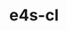 ---
title: "e4s-cl"
layout: cache
categories: [package, develop]
meta: {"compilers": ["none"], "num_specs": 30, "num_specs_by_stack": {"e4s": 13, "e4s-oneapi": 17, "root": 30}, "oss": ["ubuntu22.04"], "platforms": ["linux"], "stacks": ["e4s", "e4s-oneapi", "root"], "targets": ["x86_64_v3"], "versions": ["1.0.4"]}
spec_details: [{"compiler": "none", "hash": "3g6ub32viubuocso3yfi24ut2zqv6oxh", "os": "ubuntu22.04", "platform": "linux", "size": "-", "stacks": ["e4s", "root"], "target": "x86_64_v3", "variants": ["build_system=python_pip"], "versions": ["1.0.4"]}, {"compiler": "none", "hash": "4oooifv7ddlolk2hpwscjx3ltpl7a5v2", "os": "ubuntu22.04", "platform": "linux", "size": "-", "stacks": ["e4s-oneapi", "root"], "target": "x86_64_v3", "variants": ["build_system=python_pip"], "versions": ["1.0.4"]}, {"compiler": "none", "hash": "4rawtpfjl3b4jptipafe6gi2zrfzbjvw", "os": "ubuntu22.04", "platform": "linux", "size": "-", "stacks": ["e4s-oneapi", "root"], "target": "x86_64_v3", "variants": ["build_system=python_pip"], "versions": ["1.0.4"]}, {"compiler": "none", "hash": "525onrphntvhalphove5zkjzkl5rwbfj", "os": "ubuntu22.04", "platform": "linux", "size": "-", "stacks": ["e4s", "root"], "target": "x86_64_v3", "variants": ["build_system=python_pip"], "versions": ["1.0.4"]}, {"compiler": "none", "hash": "5m6qhnyncat7s76i6ug532lx67sjmpwe", "os": "ubuntu22.04", "platform": "linux", "size": "-", "stacks": ["e4s-oneapi", "root"], "target": "x86_64_v3", "variants": ["build_system=python_pip"], "versions": ["1.0.4"]}, {"compiler": "none", "hash": "5tpe42sbxuy2jx7ybfduhfkngnohmjna", "os": "ubuntu22.04", "platform": "linux", "size": "-", "stacks": ["e4s", "root"], "target": "x86_64_v3", "variants": ["build_system=python_pip"], "versions": ["1.0.4"]}, {"compiler": "none", "hash": "74d634xhfy3zygff4ijj2y47xi5cgny7", "os": "ubuntu22.04", "platform": "linux", "size": "-", "stacks": ["e4s", "root"], "target": "x86_64_v3", "variants": ["build_system=python_pip"], "versions": ["1.0.4"]}, {"compiler": "none", "hash": "7eoiuteqb7vp3hyxphcwkmgzvaeyoraf", "os": "ubuntu22.04", "platform": "linux", "size": "-", "stacks": ["e4s-oneapi", "root"], "target": "x86_64_v3", "variants": ["build_system=python_pip"], "versions": ["1.0.4"]}, {"compiler": "none", "hash": "arlx4zn4ajwydpa4hmqbvbfjaswtuvnq", "os": "ubuntu22.04", "platform": "linux", "size": "-", "stacks": ["e4s-oneapi", "root"], "target": "x86_64_v3", "variants": ["build_system=python_pip"], "versions": ["1.0.4"]}, {"compiler": "none", "hash": "bgycqze43gan4g5sxzi5whypsh3bg7df", "os": "ubuntu22.04", "platform": "linux", "size": "-", "stacks": ["e4s-oneapi", "root"], "target": "x86_64_v3", "variants": ["build_system=python_pip"], "versions": ["1.0.4"]}, {"compiler": "none", "hash": "bxj3nybghujxouawskcuhdudavn4njzn", "os": "ubuntu22.04", "platform": "linux", "size": "-", "stacks": ["e4s-oneapi", "root"], "target": "x86_64_v3", "variants": ["build_system=python_pip"], "versions": ["1.0.4"]}, {"compiler": "none", "hash": "c7m3kqw62bvzq7lfxdu2fusjwtghcc7u", "os": "ubuntu22.04", "platform": "linux", "size": "-", "stacks": ["e4s", "root"], "target": "x86_64_v3", "variants": ["build_system=python_pip"], "versions": ["1.0.4"]}, {"compiler": "none", "hash": "exde4nhaqjhot5f6mvabtq3pn2czj424", "os": "ubuntu22.04", "platform": "linux", "size": "-", "stacks": ["e4s-oneapi", "root"], "target": "x86_64_v3", "variants": ["build_system=python_pip"], "versions": ["1.0.4"]}, {"compiler": "none", "hash": "f4vouvvpms2dodfyaktxsfskgq4az5xb", "os": "ubuntu22.04", "platform": "linux", "size": "-", "stacks": ["e4s-oneapi", "root"], "target": "x86_64_v3", "variants": ["build_system=python_pip"], "versions": ["1.0.4"]}, {"compiler": "none", "hash": "gv2eda5fhrfzsth7piutbvcs4jd5jti2", "os": "ubuntu22.04", "platform": "linux", "size": "-", "stacks": ["e4s-oneapi", "root"], "target": "x86_64_v3", "variants": ["build_system=python_pip"], "versions": ["1.0.4"]}, {"compiler": "none", "hash": "gwh3lgelpdzqcpgkqwflj4swyeju6su3", "os": "ubuntu22.04", "platform": "linux", "size": "-", "stacks": ["e4s", "root"], "target": "x86_64_v3", "variants": ["build_system=python_pip"], "versions": ["1.0.4"]}, {"compiler": "none", "hash": "i6nf3b5r3sygfpuvpnokjsxn5jos2a7c", "os": "ubuntu22.04", "platform": "linux", "size": "-", "stacks": ["e4s-oneapi", "root"], "target": "x86_64_v3", "variants": ["build_system=python_pip"], "versions": ["1.0.4"]}, {"compiler": "none", "hash": "ipxgkcju6pyi63cmh667cyzgw64lw4qr", "os": "ubuntu22.04", "platform": "linux", "size": "-", "stacks": ["e4s-oneapi", "root"], "target": "x86_64_v3", "variants": ["build_system=python_pip"], "versions": ["1.0.4"]}, {"compiler": "none", "hash": "lkr67pn5wrv33jogej44lt7pwlxeeyp5", "os": "ubuntu22.04", "platform": "linux", "size": "-", "stacks": ["e4s-oneapi", "root"], "target": "x86_64_v3", "variants": ["build_system=python_pip"], "versions": ["1.0.4"]}, {"compiler": "none", "hash": "llniomloobe2zv26hlnkqidptiizcfvz", "os": "ubuntu22.04", "platform": "linux", "size": "-", "stacks": ["e4s", "root"], "target": "x86_64_v3", "variants": ["build_system=python_pip"], "versions": ["1.0.4"]}, {"compiler": "none", "hash": "pfvjdn2v7jwqve4y3jp36dlqiesju5si", "os": "ubuntu22.04", "platform": "linux", "size": "-", "stacks": ["e4s-oneapi", "root"], "target": "x86_64_v3", "variants": ["build_system=python_pip"], "versions": ["1.0.4"]}, {"compiler": "none", "hash": "ruvuhdgaakvfymu4che2jq4zqqdf2hr5", "os": "ubuntu22.04", "platform": "linux", "size": "-", "stacks": ["e4s", "root"], "target": "x86_64_v3", "variants": ["build_system=python_pip"], "versions": ["1.0.4"]}, {"compiler": "none", "hash": "tsrgcqgvztrp26iaslkgozcsosgtg2kt", "os": "ubuntu22.04", "platform": "linux", "size": "-", "stacks": ["e4s-oneapi", "root"], "target": "x86_64_v3", "variants": ["build_system=python_pip"], "versions": ["1.0.4"]}, {"compiler": "none", "hash": "u3uj53glli3h5tj5xt3wniyt46r4exb2", "os": "ubuntu22.04", "platform": "linux", "size": "-", "stacks": ["e4s-oneapi", "root"], "target": "x86_64_v3", "variants": ["build_system=python_pip"], "versions": ["1.0.4"]}, {"compiler": "none", "hash": "uuigqwc7oc2gqmxfdsmfl5kli7c7avh5", "os": "ubuntu22.04", "platform": "linux", "size": "-", "stacks": ["e4s-oneapi", "root"], "target": "x86_64_v3", "variants": ["build_system=python_pip"], "versions": ["1.0.4"]}, {"compiler": "none", "hash": "v4be3xq5v4g4upghh3cpl472z6lpuwuf", "os": "ubuntu22.04", "platform": "linux", "size": "-", "stacks": ["e4s", "root"], "target": "x86_64_v3", "variants": ["build_system=python_pip"], "versions": ["1.0.4"]}, {"compiler": "none", "hash": "vtd2nqxjpxia7hxki6yrzkpzdkmflbqw", "os": "ubuntu22.04", "platform": "linux", "size": "-", "stacks": ["e4s", "root"], "target": "x86_64_v3", "variants": ["build_system=python_pip"], "versions": ["1.0.4"]}, {"compiler": "none", "hash": "xjf7bzxzffuef4pybr4avjizueb3wfc2", "os": "ubuntu22.04", "platform": "linux", "size": "-", "stacks": ["e4s", "root"], "target": "x86_64_v3", "variants": ["build_system=python_pip"], "versions": ["1.0.4"]}, {"compiler": "none", "hash": "xwgxrylp747pg7xc5owhy7gxtvrmmopg", "os": "ubuntu22.04", "platform": "linux", "size": "-", "stacks": ["e4s", "root"], "target": "x86_64_v3", "variants": ["build_system=python_pip"], "versions": ["1.0.4"]}, {"compiler": "none", "hash": "zmedxzihaftuqbxec2ndkakijmuaybeh", "os": "ubuntu22.04", "platform": "linux", "size": "-", "stacks": ["e4s", "root"], "target": "x86_64_v3", "variants": ["build_system=python_pip"], "versions": ["1.0.4"]}]
---